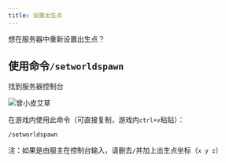 ```yaml
---
title: 设置出生点
---
```


想在服务器中重新设置出生点？

## 使用命令`/setworldspawn`

找到服务器控制台

![曾小皮艾草](/img/pages/Terminal.png)

在游戏内使用此命令（可直接复制，游戏内`ctrl+v`粘贴）：

```text
/setworldspawn
```

注：如果是由服主在控制台输入，请删去`/`并加上出生点坐标（`x y z`）

